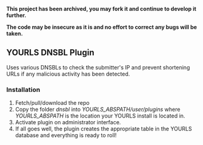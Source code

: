 **This project has been archived, you may fork it and continue to develop it further.**

**The code may be insecure as it is and no effort to correct any bugs will be taken.**

## YOURLS DNSBL Plugin ##

Uses various DNSBLs to check the submitter's IP and prevent shortening URLs if any malicious activity has been detected.

### Installation ###

1. Fetch/pull/download the repo
2. Copy the folder _dnsbl_ into _YOURLS_ABSPATH/user/plugins_ where _YOURLS_ABSPATH_ is the location your YOURLS install is located in.
3. Activate plugin on administrator interface.
4. If all goes well, the plugin creates the appropriate table in the YOURLS database and everything is ready to roll!
